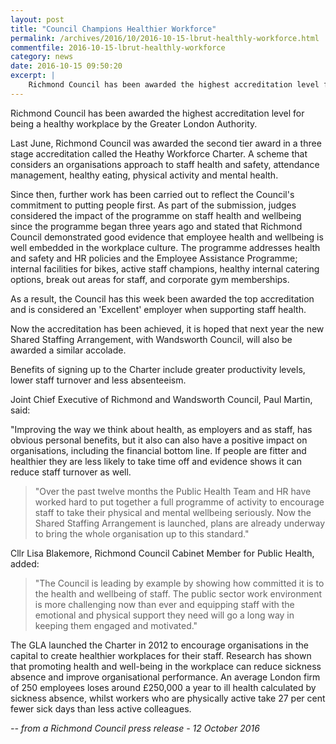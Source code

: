 ```yaml
---
layout: post
title: "Council Champions Healthier Workforce"
permalink: /archives/2016/10/2016-10-15-lbrut-healthly-workforce.html
commentfile: 2016-10-15-lbrut-healthly-workforce
category: news
date: 2016-10-15 09:50:20
excerpt: |
    Richmond Council has been awarded the highest accreditation level for being a healthy workplace by the Greater London Authority.
---
```


Richmond Council has been awarded the highest accreditation level for being a healthy workplace by the Greater London Authority.

Last June, Richmond Council was awarded the second tier award in a three stage accreditation called the Heathy Workforce Charter. A scheme that considers an organisations approach to staff health and safety, attendance management, healthy eating, physical activity and mental health.

Since then, further work has been carried out to reflect the Council's commitment to putting people first. As part of the submission, judges considered the impact of the programme on staff health and wellbeing since the programme began three years ago and stated that Richmond Council demonstrated good evidence that employee health and wellbeing is well embedded in the workplace culture. The programme addresses health and safety and HR policies and the Employee Assistance Programme; internal facilities for bikes, active staff champions, healthy internal catering options, break out areas for staff, and corporate gym memberships.

As a result, the Council has this week been awarded the top accreditation and is considered an 'Excellent' employer when supporting staff health.

Now the accreditation has been achieved, it is hoped that next year the new Shared Staffing Arrangement, with Wandsworth Council, will also be awarded a similar accolade.

Benefits of signing up to the Charter include greater productivity levels, lower staff turnover and less absenteeism.

Joint Chief Executive of Richmond and Wandsworth Council, Paul Martin, said:

"Improving the way we think about health, as employers and as staff, has obvious personal benefits, but it also can also have a positive impact on organisations, including the financial bottom line. If people are fitter and healthier they are less likely to take time off and evidence shows it can reduce staff turnover as well.

> "Over the past twelve months the Public Health Team and HR have worked hard to put together a full programme of activity to encourage staff to take their physical and mental wellbeing seriously. Now the Shared Staffing Arrangement is launched, plans are already underway to bring the whole organisation up to this standard."

Cllr Lisa Blakemore, Richmond Council Cabinet Member for Public Health, added:

> "The Council is leading by example by showing how committed it is to the health and wellbeing of staff. The public sector work environment is more challenging now than ever and equipping staff with the emotional and physical support they need will go a long way in keeping them engaged and motivated."

The GLA launched the Charter in 2012 to encourage organisations in the capital to create healthier workplaces for their staff. Research has shown that promoting health and well-being in the workplace can reduce sickness absence and improve organisational performance. An average London firm of 250 employees loses around £250,000 a year to ill health calculated by sickness absence, whilst workers who are physically active take 27 per cent fewer sick days than less active colleagues.

<cite>-- from a Richmond Council press release - 12 October 2016</cite>
